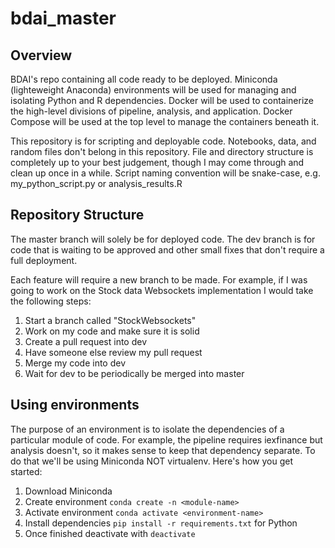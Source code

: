 # bdai_master
## Overview
BDAI's repo containing all code ready to be deployed. 
Miniconda (lighteweight Anaconda) environments will be used for managing and isolating Python and R dependencies.
Docker will be used to containerize the high-level divisions of pipeline, analysis, and application.
Docker Compose will be used at the top level to manage the containers beneath it.

This repository is for scripting and deployable code.  Notebooks, data, and random files don't belong in this repository.
File and directory structure is completely up to your best judgement, though I may come through and clean up once in a while.  Script naming convention will be snake-case, e.g. my_python_script.py or analysis_results.R

## Repository Structure
The master branch will solely be for deployed code.  The dev branch is for code that is waiting to be approved and other small fixes that don't require a full deployment. 

Each feature will require a new branch to be made.  For example, if I was going to work on the Stock data Websockets implementation I would take the following steps:
1. Start a branch called "StockWebsockets"
2. Work on my code and make sure it is solid
3. Create a pull request into dev
4. Have someone else review my pull request
5. Merge my code into dev
6. Wait for dev to be periodically be merged into master

## Using environments
The purpose of an environment is to isolate the dependencies of a particular module of code.  For example, the pipeline requires iexfinance but analysis doesn't, so it makes sense to keep that dependency separate.  To do that we'll be using Miniconda NOT virtualenv.  Here's how you get started:

1. Download Miniconda
2. Create environment `conda create -n <module-name>`
3. Activate environment `conda activate <environment-name>`
4. Install dependencies `pip install -r requirements.txt` for Python
5. Once finished deactivate with `deactivate`
